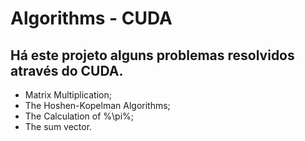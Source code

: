 # Algorithms - CUDA

## Há este projeto alguns problemas resolvidos através do CUDA.

* Matrix Multiplication;
* The Hoshen-Kopelman Algorithms;
* The Calculation of %\pi%;
* The sum vector.

